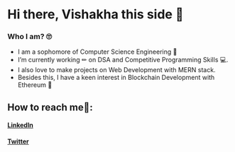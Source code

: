 # Hi there, Vishakha this side 👋

### Who I am? 🙄
- I am a sophomore of Computer Science Engineering 🏨
- I’m currently working ✏ on DSA and Competitive Programming Skills 💻.
- I also love to make projects on Web Development with MERN stack.
- Besides this, I have a keen interest in Blockchain Development with Ethereum 🤩

## How to reach me🤝:
 #### [LinkedIn](https://www.linkedin.com/in/vishakha-aggarwal-49b348206/)  
 #### [Twitter](https://twitter.com/Vishakh88748959) 

